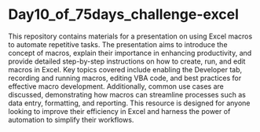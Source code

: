 # Day10_of_75days_challenge-excel
This repository contains materials for a presentation on using Excel macros to automate repetitive tasks. The presentation aims to introduce the concept of macros, explain their importance in enhancing productivity, and provide detailed step-by-step instructions on how to create, run, and edit macros in Excel. Key topics covered include enabling the Developer tab, recording and running macros, editing VBA code, and best practices for effective macro development. Additionally, common use cases are discussed, demonstrating how macros can streamline processes such as data entry, formatting, and reporting. This resource is designed for anyone looking to improve their efficiency in Excel and harness the power of automation to simplify their workflows.
